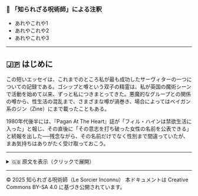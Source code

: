 ### 🐌 「知られざる呪術師」による注釈

- あれやこれや1
- あれやこれや2
- あれやこれや3

---

## 🇯🇵 はじめに

この短いエッセイは、これまでのところ私が最も成功したサーヴィターの一つについての記録である。ゴシップと噂という双子の精霊は、私が英国の魔術シーンで活動を始めて以来、ずっと私につきまとってきた。悪魔的なグループとの関係の噂から、性生活の混乱まで、さまざまな噂が渦巻き、場合によってはペイガン系のジン（Zine）にまで載ったこともある。

1980年代後半には、『Pagan At The Heart』誌が「フィル・ハインは禁欲生活に入った」と報じ、その直後に「その意志を打ち破った女性の名前を公表できる」と続報を出した──残念ながら、その名前だけでなく性別まで間違っていたが、まあ気持ちはありがたく受け取っておこう。

---

<details>
<summary>🇬🇧 原文を表示（クリックで展開）</summary>

```markdown
### Introduction

This short essay is an account of one of my most successful servitors to date. The twin spirits of gossip and rumour have followed me about ever since I started doing things on the UK magical scene. Rumours ranging from allegations of affiliation to dark satanic groups to upheavals in my sex-life have whirled around and in some instances, ended up in the pages of pagan 'zines.

Back in the late 80's, Pagan At The Heart magazine announced to their readers that I had become celibate, and followed this up with the announcement that they could name the lady who overcame my will - unfortunately, they got not only the name but also the gender of the person concerned wrong, but I suppose it's the thought that counts!
```

</details>

---

© 2025 知られざる呪術師（Le Sorcier Inconnu）
本ドキュメントは Creative Commons BY-SA 4.0 に基づき公開されています。
